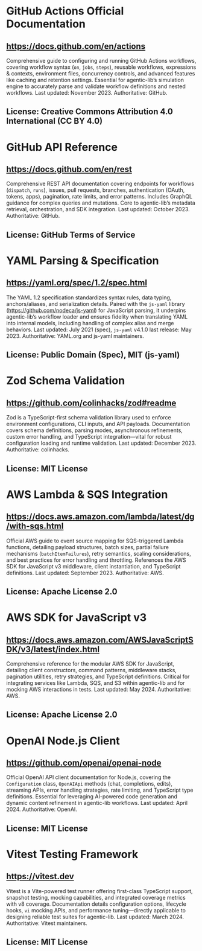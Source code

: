 # GitHub Actions Official Documentation
## https://docs.github.com/en/actions
Comprehensive guide to configuring and running GitHub Actions workflows, covering workflow syntax (`on`, `jobs`, `steps`), reusable workflows, expressions & contexts, environment files, concurrency controls, and advanced features like caching and retention settings. Essential for agentic-lib’s simulation engine to accurately parse and validate workflow definitions and nested workflows. Last updated: November 2023. Authoritative: GitHub.
## License: Creative Commons Attribution 4.0 International (CC BY 4.0)

# GitHub API Reference
## https://docs.github.com/en/rest
Comprehensive REST API documentation covering endpoints for workflows (`dispatch`, `runs`), issues, pull requests, branches, authentication (OAuth, tokens, apps), pagination, rate limits, and error patterns. Includes GraphQL guidance for complex queries and mutations. Core to agentic-lib’s metadata retrieval, orchestration, and SDK integration. Last updated: October 2023. Authoritative: GitHub.
## License: GitHub Terms of Service

# YAML Parsing & Specification
## https://yaml.org/spec/1.2/spec.html
The YAML 1.2 specification standardizes syntax rules, data typing, anchors/aliases, and serialization details. Paired with the `js-yaml` library (https://github.com/nodeca/js-yaml) for JavaScript parsing, it underpins agentic-lib’s workflow loader and ensures fidelity when translating YAML into internal models, including handling of complex alias and merge behaviors. Last updated: July 2021 (spec), `js-yaml` v4.1.0 last release: May 2023. Authoritative: YAML.org and js-yaml maintainers.
## License: Public Domain (Spec), MIT (js-yaml)

# Zod Schema Validation
## https://github.com/colinhacks/zod#readme
Zod is a TypeScript-first schema validation library used to enforce environment configurations, CLI inputs, and API payloads. Documentation covers schema definitions, parsing modes, asynchronous refinements, custom error handling, and TypeScript integration—vital for robust configuration loading and runtime validation. Last updated: December 2023. Authoritative: colinhacks.
## License: MIT License

# AWS Lambda & SQS Integration
## https://docs.aws.amazon.com/lambda/latest/dg/with-sqs.html
Official AWS guide to event source mapping for SQS-triggered Lambda functions, detailing payload structures, batch sizes, partial failure mechanisms (`batchItemFailures`), retry semantics, scaling considerations, and best practices for error handling and throttling. References the AWS SDK for JavaScript v3 middleware, client instantiation, and TypeScript definitions. Last updated: September 2023. Authoritative: AWS.
## License: Apache License 2.0

# AWS SDK for JavaScript v3
## https://docs.aws.amazon.com/AWSJavaScriptSDK/v3/latest/index.html
Comprehensive reference for the modular AWS SDK for JavaScript, detailing client constructors, command patterns, middleware stacks, pagination utilities, retry strategies, and TypeScript definitions. Critical for integrating services like Lambda, SQS, and S3 within agentic-lib and for mocking AWS interactions in tests. Last updated: May 2024. Authoritative: AWS.
## License: Apache License 2.0

# OpenAI Node.js Client
## https://github.com/openai/openai-node
Official OpenAI API client documentation for Node.js, covering the `Configuration` class, `OpenAIApi` methods (chat, completions, edits), streaming APIs, error handling strategies, rate limiting, and TypeScript type definitions. Essential for leveraging AI-powered code generation and dynamic content refinement in agentic-lib workflows. Last updated: April 2024. Authoritative: OpenAI.
## License: MIT License

# Vitest Testing Framework
## https://vitest.dev
Vitest is a Vite-powered test runner offering first-class TypeScript support, snapshot testing, mocking capabilities, and integrated coverage metrics with v8 coverage. Documentation details configuration options, lifecycle hooks, `vi` mocking APIs, and performance tuning—directly applicable to designing reliable test suites for agentic-lib. Last updated: March 2024. Authoritative: Vitest maintainers.
## License: MIT License
